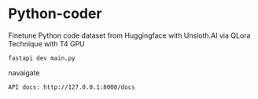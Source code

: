 # Python-coder
Finetune Python code dataset from Huggingface with Unsloth.AI via QLora Technique with T4 GPU



```fastapi dev main.py```

navaigate

```API docs: http://127.0.0.1:8000/docs```
